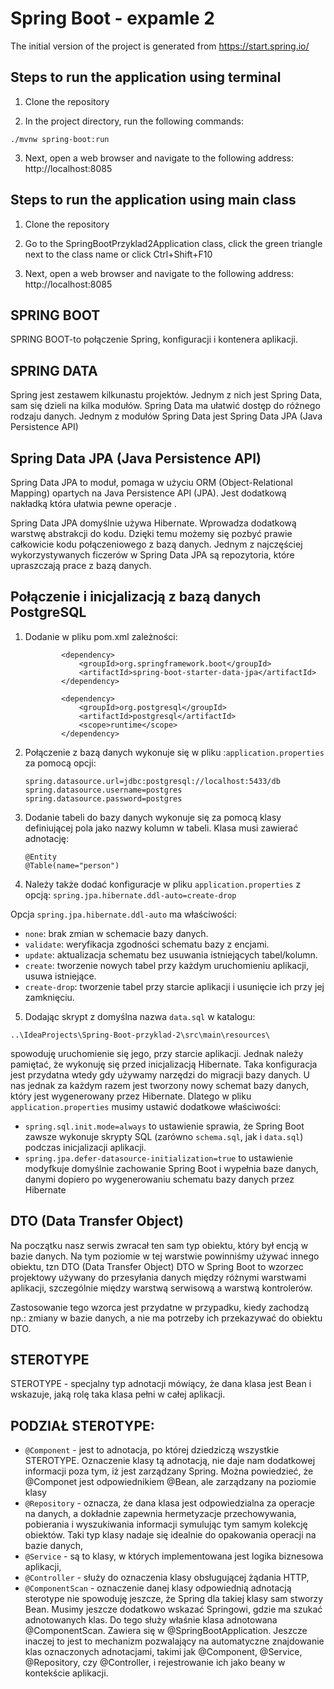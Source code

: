 # Spring Boot - expamle 2

The initial version of the project is generated from https://start.spring.io/

## Steps to run the application using terminal

1. Clone the repository
 
2. In the project directory, run the following commands:

`./mvnw spring-boot:run` 

3. Next, open a web browser and navigate to the following address: http://localhost:8085

## Steps to run the application using main class

1. Clone the repository

2. Go to the SpringBootPrzyklad2Application class, click the green triangle next to the class name or click Ctrl+Shift+F10

3. Next, open a web browser and navigate to the following address: http://localhost:8085


## SPRING BOOT
SPRING BOOT-to połączenie Spring, konfiguracji i kontenera aplikacji. 

## SPRING DATA
Spring jest zestawem kilkunastu projektów. Jednym z nich jest Spring Data, sam się dzieli na kilka modułów. Spring Data ma ułatwić dostęp do różnego rodzaju danych.
Jednym z modułów Spring Data jest Spring Data JPA (Java Persistence API)



## Spring Data JPA (Java Persistence API)
Spring Data JPA to moduł, pomaga w użyciu ORM (Object-Relational Mapping) opartych na Java Persistence API (JPA). Jest dodatkową nakładką która ułatwia pewne operacje .

Spring Data JPA domyślnie używa Hibernate. Wprowadza dodatkową warstwę abstrakcji do kodu.
Dzięki temu możemy się pozbyć prawie całkowicie kodu połączeniowego z bazą danych.
Jednym z najczęściej wykorzystywanych ficzerów w Spring Data JPA są repozytoria, które upraszczają prace z bazą danych.

## Połączenie i inicjalizacją z bazą danych PostgreSQL

1. Dodanie w pliku pom.xml zależności:

   ```
           <dependency>
               <groupId>org.springframework.boot</groupId>
               <artifactId>spring-boot-starter-data-jpa</artifactId>
           </dependency>
   
           <dependency>
               <groupId>org.postgresql</groupId>
               <artifactId>postgresql</artifactId>
               <scope>runtime</scope>
           </dependency>
   ```

2. Połączenie  z bazą danych wykonuje się w pliku :`application.properties` za pomocą opcji:

   ```
   spring.datasource.url=jdbc:postgresql://localhost:5433/db
   spring.datasource.username=postgres
   spring.datasource.password=postgres
   ```

3. Dodanie tabeli do bazy danych wykonuje się za pomocą klasy definiującej pola jako nazwy kolumn w tabeli. Klasa musi zawierać adnotację:
   ```
   @Entity
   @Table(name="person")
   ```

4. Należy także dodać konfiguracje w pliku `application.properties` z opcją:
`spring.jpa.hibernate.ddl-auto=create-drop`
 
Opcja `spring.jpa.hibernate.ddl-auto` ma właściwości:
- `none`: brak zmian w schemacie bazy danych.
- `validate`: weryfikacja zgodności schematu bazy z encjami.
- `update`: aktualizacja schematu bez usuwania istniejących tabel/kolumn.
- `create`: tworzenie nowych tabel przy każdym uruchomieniu aplikacji, usuwa istniejące.
- `create-drop`: tworzenie tabel przy starcie aplikacji i usunięcie ich przy jej zamknięciu.

5. Dodając skrypt z domyślna nazwa `data.sql` w katalogu:

```..\IdeaProjects\Spring-Boot-przyklad-2\src\main\resources\```

spowoduję uruchomienie się jego, przy starcie aplikacji.
Jednak należy pamiętać, że wykonuję się przed inicjalizacją Hibernate. Taka konfiguracja jest przydatna wtedy gdy używamy narzędzi do migracji bazy danych.
U nas jednak za każdym razem jest tworzony nowy schemat bazy danych, który jest wygenerowany przez Hibernate.
Dlatego w pliku `application.properties` musimy ustawić dodatkowe właściwości:
- `spring.sql.init.mode=always` 
to ustawienie sprawia, że Spring Boot zawsze wykonuje skrypty SQL (zarówno `schema.sql`, jak i `data.sql`) podczas inicjalizacji aplikacji.
- `spring.jpa.defer-datasource-initialization=true`
to ustawienie modyfkuje domyślnie zachowanie Spring Boot i wypełnia baze danych, danymi dopiero po wygenerowaniu schematu bazy danych przez Hibernate

## DTO (Data Transfer Object)
Na początku nasz serwis zwracał ten sam typ obiektu, który był encją w bazie danych. Na tym poziomie w tej warstwie powinniśmy używać innego obiektu, tzn DTO (Data Transfer Object)
DTO w Spring Boot to wzorzec projektowy używany do przesyłania danych między różnymi warstwami aplikacji, szczególnie między warstwą serwisową a warstwą kontrolerów.

Zastosowanie tego wzorca jest przydatne w przypadku, kiedy zachodzą np.: zmiany w bazie danych, a nie ma potrzeby ich przekazywać do obiektu DTO.


## STEROTYPE
STEROTYPE - specjalny typ adnotacji mówiący, że dana klasa jest Bean i wskazuje, jaką rolę taka klasa pełni w całej aplikacji.

## PODZIAŁ STEROTYPE:
- `@Component` - jest to adnotacja, po której dziedziczą wszystkie STEROTYPE. Oznaczenie klasy tą adnotacją, nie daje nam dodatkowej informacji poza tym, iż jest zarządzany Spring. Można powiedzieć, że @Componet jest odpowiednikiem @Bean, ale zarządzany na poziomie klasy
- `@Repository` - oznacza, że dana klasa jest odpowiedzialna za operacje na danych, a dokładnie zapewnia hermetyzacje przechowywania, pobierania i wyszukiwania informacji symulując tym samym kolekcję obiektów.
  Taki typ klasy nadaje się idealnie do opakowania operacji na bazie danych,
- `@Service` - są to klasy, w których implementowana jest logika biznesowa aplikacji,
- `@Controller` - służy do oznaczenia klasy obsługującej żądania HTTP,
- `@ComponentScan` - oznaczenie danej klasy odpowiednią adnotacją sterotype nie spowoduję jeszcze, że Spring dla takiej klasy sam stworzy Bean. Musimy jeszcze dodatkowo wskazać Springowi, gdzie ma szukać adnotowanych klas.
  Do tego służy właśnie klasa adnotowana @ComponentScan. Zawiera się w @SpringBootApplication. Jeszcze inaczej to jest to mechanizm pozwalający na automatyczne znajdowanie klas oznaczonych adnotacjami, takimi jak @Component, @Service, @Repository, czy @Controller, i rejestrowanie ich jako beany w kontekście aplikacji.





